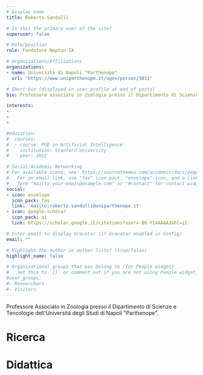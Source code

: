 ```yaml
---
# Display name
title: Roberto Sandulli

# Is this the primary user of the site?
superuser: false

# Role/position
role: Fondatore Neptun-IA

# Organizations/Affiliations
organizations:
- name: Università di Napoli "Parthenope"
  url: "https://www.uniparthenope.it/ugov/person/3011"

# Short bio (displayed in user profile at end of posts)
bio: Professore associato in Zoologia presso il Dipartimento di Scienze e Tencologie dell'Università degli Studi di Napoli "Parthenope". 

interests:
-
-
-

#education:
#  courses:
#  - course: PhD in Artificial Intelligence
#    institution: Stanford University
#    year: 2012

# Social/Academic Networking
# For available icons, see: https://sourcethemes.com/academic/docs/page-builder/#icons
#   For an email link, use "fas" icon pack, "envelope" icon, and a link in the
#   form "mailto:your-email@example.com" or "#contact" for contact widget.
social:
- icon: envelope
  icon_pack: fas
  link: 'mailto:roberto.sandulli@uniparthenope.it'
- icon: google-scholar
  icon_pack: ai
  link: https://scholar.google.it/citations?user=-B6-Y14AAAAJ&hl=it

# Enter email to display Gravatar (if Gravatar enabled in Config)
email: ""

# Highlight the author in author lists? (true/false)
highlight_name: false

# Organizational groups that you belong to (for People widget)
#   Set this to `[]` or comment out if you are not using People widget.
#user_groups:
#- Researchers
#- Visitors
---
```


Professore Associato in Zoologia presso il Dipartimento di Scienze e Tencologie dell'Università degli Studi di Napoli "Parthenope". 

# Ricerca

# Didattica

